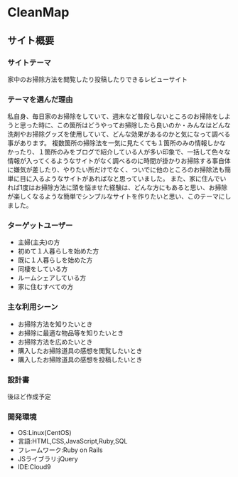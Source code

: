 # CleanMap

## サイト概要

### サイトテーマ

家中のお掃除方法を閲覧したり投稿したりできるレビューサイト

### テーマを選んだ理由

私自身、毎日家のお掃除をしていて、週末など普段しないところのお掃除をしようと思った時に、この箇所はどうやってお掃除したら良いのか・みんなはどんな洗剤やお掃除グッズを使用していて、どんな効果があるのかと気になって調べる事があります。
複数箇所の掃除法を一気に見たくても１箇所のみの情報しかなかったり、１箇所のみをブログで紹介している人が多い印象で、一括して色々な情報が入ってくるようなサイトがなく調べるのに時間が掛かりお掃除する事自体に嫌気が差したり、やりたい所だけでなく、ついでに他のところのお掃除法も簡単に目に入るようなサイトがあればなと思っていました。
また、家に住んでいれば1度はお掃除方法に頭を悩ませた経験は、どんな方にもあると思い、お掃除が楽しくなるような簡単でシンプルなサイトを作りたいと思い、このテーマにしました。

### ターゲットユーザー
* 主婦(主夫)の方
* 初めて１人暮らしを始めた方
* 既に１人暮らしを始めた方
* 同棲をしている方
* ルームシェアしている方
* 家に住むすべての方

### 主な利用シーン
* お掃除方法を知りたいとき
* お掃除に最適な物品等を知りたいとき
* お掃除方法を広めたいとき
* 購入したお掃除道具の感想を閲覧したいとき
* 購入したお掃除道具の感想を投稿したいとき

### 設計書
後ほど作成予定

### 開発環境
* OS:Linux(CentOS)
* 言語:HTML,CSS,JavaScript,Ruby,SQL
* フレームワーク:Ruby on Rails
* JSライブラリ:jQuery
* IDE:Cloud9

